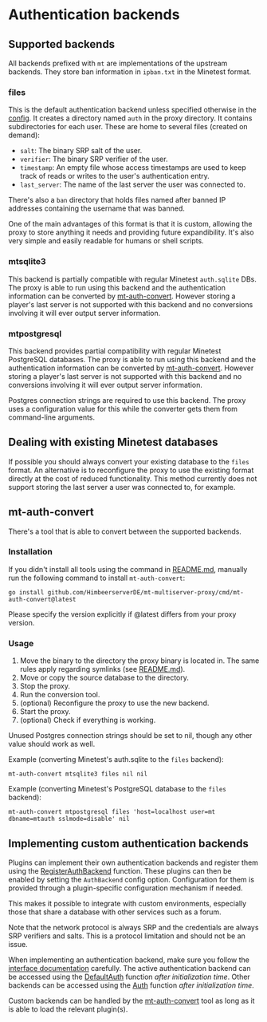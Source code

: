 # Authentication backends

## Supported backends

All backends prefixed with `mt` are implementations of the upstream backends.
They store ban information in `ipban.txt` in the Minetest format.

### files

This is the default authentication backend unless specified otherwise
in the [config](https://github.com/HimbeerserverDE/mt-multiserver-proxy/blob/main/doc/config.md).
It creates a directory named `auth` in the proxy directory.
It contains subdirectories for each user.
These are home to several files (created on demand):

* `salt`: The binary SRP salt of the user.
* `verifier`: The binary SRP verifier of the user.
* `timestamp`: An empty file whose access timestamps are used to keep track of reads or writes to the user's authentication entry.
* `last_server`: The name of the last server the user was connected to.

There's also a `ban` directory that holds files named after banned IP addresses
containing the username that was banned.

One of the main advantages of this format is that it is custom,
allowing the proxy to store anything it needs
and providing future expandibility. It's also very simple and easily readable
for humans or shell scripts.

### mtsqlite3

This backend is partially compatible with regular Minetest `auth.sqlite` DBs.
The proxy is able to run using this backend and the authentication information
can be converted by [mt-auth-convert](#mt-auth-convert).
However storing a player's last server is not supported with this backend
and no conversions involving it will ever output server information.

### mtpostgresql

This backend provides partial compatibility with regular Minetest PostgreSQL
databases. The proxy is able to run using this backend and the authentication
information can be converted by [mt-auth-convert](#mt-auth-convert).
However storing a player's last server is not supported with this backend
and no conversions involving it will ever output server information.

Postgres connection strings are required to use this backend.
The proxy uses a configuration value for this
while the converter gets them from command-line arguments.

## Dealing with existing Minetest databases

If possible you should always convert your existing database
to the `files` format. An alternative is to reconfigure the proxy
to use the existing format directly at the cost of reduced functionality.
This method currently does not support storing the last server
a user was connected to, for example.

## mt-auth-convert

There's a tool that is able to convert between the supported backends.

### Installation

If you didn't install all tools using the command in [README.md](https://github.com/HimbeerserverDE/mt-multiserver-proxy#readme),
manually run the following command to install `mt-auth-convert`:

```
go install github.com/HimbeerserverDE/mt-multiserver-proxy/cmd/mt-auth-convert@latest
```

Please specify the version explicitly if @latest differs from your proxy version.

### Usage

1. Move the binary to the directory the proxy binary is located in.
The same rules apply regarding symlinks (see [README.md](https://github.com/HimbeerserverDE/mt-multiserver-proxy#readme)).
2. Move or copy the source database to the directory.
3. Stop the proxy.
4. Run the conversion tool.
5. (optional) Reconfigure the proxy to use the new backend.
6. Start the proxy.
7. (optional) Check if everything is working.

Unused Postgres connection strings should be set to nil,
though any other value should work as well.

Example (converting Minetest's auth.sqlite to the `files` backend):

```
mt-auth-convert mtsqlite3 files nil nil
```

Example (converting Minetest's PostgreSQL database to the `files` backend):

```
mt-auth-convert mtpostgresql files 'host=localhost user=mt dbname=mtauth sslmode=disable' nil
```

## Implementing custom authentication backends

Plugins can implement their own authentication backends and register them
using the [RegisterAuthBackend](https://pkg.go.dev/github.com/HimbeerserverDE/mt-multiserver-proxy#RegisterAuthBackend)
function. These plugins can then be enabled by setting the `AuthBackend`
config option. Configuration for them is provided through a plugin-specific
configuration mechanism if needed.

This makes it possible to integrate with custom environments, especially those
that share a database with other services such as a forum.

Note that the network protocol is always SRP and the credentials are always SRP
verifiers and salts. This is a protocol limitation and should not be an issue.

When implementing an authentication backend, make sure you follow the
[interface documentation](https://pkg.go.dev/github.com/HimbeerserverDE/mt-multiserver-proxy#AuthBackend)
carefully. The active authentication backend can be accessed using the
[DefaultAuth](https://pkg.go.dev/github.com/HimbeerserverDE/mt-multiserver-proxy#DefaultAuth)
function *after initialization time*.
Other backends can be accessed using the
[Auth](https://pkg.go.dev/github.com/HimbeerserverDE/mt-multiserver-proxy#Auth)
function *after initialization time*.

Custom backends can be handled by the [mt-auth-convert](#mt-auth-convert) tool
as long as it is able to load the relevant plugin(s).
